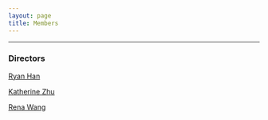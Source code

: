 ```yaml
---
layout: page
title: Members
---
```


---
### Directors

[Ryan Han](https://www.linkedin.com/in/ryanxjhan/)


[Katherine Zhu](https://www.linkedin.com/in/advocacychangeprojects/)


[Rena Wang](https://www.linkedin.com/in/rena-wang-72823a98/)

